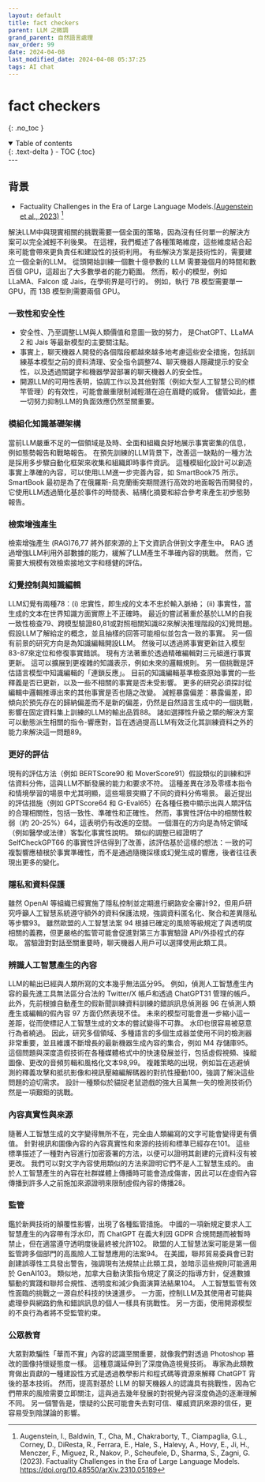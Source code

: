 ```yaml
---
layout: default
title: fact checkers
parent: LLM 之微調
grand_parent: 自然語言處理
nav_order: 99
date: 2024-04-08
last_modified_date: 2024-04-08 05:37:25
tags: AI chat
---
```



# fact checkers
{: .no_toc }

<details open markdown="block">
  <summary>
    Table of contents
  </summary>
  {: .text-delta }
- TOC
{:toc}
</details>
---

## 背景


- Factuality Challenges in the Era of Large Language Models.[(Augenstein et al., 2023)][(Augenstein et al., 2023)] [^1]

解決LLM中與現實相關的挑戰需要一個全面的策略，因為沒有任何單一的解決方案可以完全減輕不利後果。 在這裡，我們概述了各種策略維度，這些維度結合起來可能會帶來更負責任和建設性的技術利用。 有些解決方案是技術性的，需要建立一個全新的LLM。 從頭開始訓練一個數十億參數的 LLM 需要幾個月的時間和數百個 GPU，這超出了大多數學者的能力範圍。 然而，較小的模型，例如 LLaMA、Falcon 或 Jais，在學術界是可行的。 例如，執行 7B 模型需要單一 GPU，而 13B 模型則需要兩個 GPU。 

### 一致性和安全性

- 安全性、乃至調整LLM與人類價值和意圖一致的努力， 是ChatGPT、LLaMA 2 和 Jais 等最新模型的主要關注點。 
- 事實上，聊天機器人開發的各個階段都越來越多地考慮這些安全措施，包括訓練基本模型之前的資料清理、安全指令調整74、聊天機器人隱藏提示的安全性，以及透過關鍵字和機器學習部署的聊天機器人的安全性。
- 開源LLM的可用性表明，協調工作以及其他對策（例如大型人工智慧公司的標竿管理）的有效性，可能會嚴重限制減輕潛在迫在眉睫的威脅。 儘管如此，盡一切努力抑制LLM的負面效應仍然至關重要。 

### 模組化知識基礎架構

當前LLM嚴重不足的一個領域是及時、全面和組織良好地展示事實密集的信息，例如態勢報告和戰略報告。 在預先訓練的LLM背景下，改善這一缺點的一種方法是採用多步驟自動化框架來收集和組織即時事件資訊。 這種模組化設計可以創造事實上準確的內容，可以使用LLM進一步完善內容，如 SmartBook75 所示。 SmartBook 最初是為了在俄羅斯-烏克蘭衝突期間進行高效的地面報告而開發的，它使用LLM透過簡化基於事件的時間表、結構化摘要和綜合參考來產生初步態勢報告。 

### 檢索增強產生

檢索增強產生 (RAG)76,77 將外部來源的上下文資訊合併到文字產生中。 RAG 透過增強LLM利用外部數據的能力，緩解了LLM產生不準確內容的挑戰。 然而，它需要大規模有效檢索接地文字和穩健的評估。 

### 幻覺控制與知識編輯

LLM幻覺有兩種78：(i) 忠實性，即生成的文本不忠於輸入脈絡； (ii) 事實性，當生成的文本在世界知識方面實際上不正確時。 最近的嘗試著重於基於LLM的自我一致性檢查79、跨模型驗證80,81或對照相關知識82來解決推理階段的幻覺問題。 假設LLM了解給定的概念，並且抽樣的回答可能相似並包含一致的事實。 另一個有前景的研究方向是為知識編輯開設LLM。 然後可以透過將事實更新註入模型83-87來定位和修復事實錯誤。 現有方法著重於透過精確編輯對三元組進行事實更新。 這可以擴展到更複雜的知識表示，例如未來的邏輯規則。 另一個挑戰是評估語言模型中知識編輯的「連鎖反應」。 目前的知識編輯基準檢查原始事實的一些釋義是否已更新，以及一些不相關的事實是否未受影響。 更多的研究必須探討從編輯中邏輯推導出來的其他事實是否也隨之改變。 減輕暴露偏差：暴露偏差，即傾向於預先存在的歸納偏差而不是新的偏差，仍然是自然語言生成中的一個挑戰，影響在固定資料集上訓練的LLM的輸出品質88。 諸如選擇性升級之類的解決方案可以動態派生相關的指令-響應對，旨在透過提高LLM有效泛化其訓練資料之外的能力來解決這一問題89。

### 更好的評估

現有的評估方法（例如 BERTScore90 和 MoverScore91）假設類似的訓練和評估資料分佈，這與LLM不斷發展的能力和要求不符。 這種差異在涉及零樣本指令和情境學習的場景中尤其明顯，這些場景突顯了不同的資料分佈場景。 最近提出的評估措施（例如 GPTScore64 和 G-Eval65）在各種任務中顯示出與人類評估的合理相關性，包括一致性、準確性和正確性。 然而，事實性評估中的相關性較弱（約 20-25%）64，這表明仍有改進的空間。 一個潛在的方向是為特定領域（例如醫學或法律）客製化事實性說明。 類似的調整已經證明了SelfCheckGPT66 的事實性評估得到了改善，該評估基於這樣的想法：一致的可複製響應植根於事實準確性，而不是通過隨機採樣或幻覺生成的響應，後者往往表現出更多的變化。 

### 隱私和資料保護

雖然 OpenAI 等組織已經實施了隱私控制並定期進行網路安全審計92，但用戶研究呼籲人工智慧系統遵守額外的資料保護法規，強調資料匿名化、聚合和差異隱私等步驟93。 雖然歐盟的人工智慧法案 94 根據已確定的風險等級規定了與透明度相關的義務，但更嚴格的監管可能會促進對第三方事實驗證 API/外掛程式的存取。 當驗證對對話至關重要時，聊天機器人用戶可以選擇使用此類工具。 

### 辨識人工智慧產生的內容

LLM的輸出已經與人類所寫的文本幾乎無法區分95。 例如，偵測人工智慧產生內容的最先進工具無法區分合法的 Twitter/X 帳戶和透過 ChatGPT31 管理的帳戶。 此外，先前根據自動產生的假新聞訓練資料訓練的錯誤訊息偵測器 96 在偵測人類產生或編輯的假內容 97 方面仍然表現不佳。 未來的模型可能會進一步縮小這一差距，從而使標記人工智慧生成的文本的嘗試變得不可靠。 水印也很容易被惡意行為者繞過。 因此，研究多個領域、多種語言的多個生成器並使用不同的檢測器非常重要，並且維護不斷增長的最新機器生成內容的集合，例如 M4 存儲庫95。 這個問題與深度造假技術在各種媒體格式中的快速發展並行，包括虛假視頻、操縱圖像、更改的音頻剪輯和風格化文本98,99。 複雜策略的出現，例如旨在逃避偵測的釋義攻擊和抵抗影像和視訊壓縮編解碼器的對抗性擾動100，強調了解決這些問題的迫切需求。 設計一種類似於貓捉老鼠遊戲的強大且萬無一失的檢測技術仍然是一項艱鉅的挑戰。 

### 內容真實性與來源

隨著人工智慧生成的文字變得無所不在，完全由人類編寫的文字可能會變得更有價值。 針對視訊和圖像內容的內容真實性和來源的技術和標準已經存在101。 這些標準描述了一種對內容進行加密簽署的方法，以便可以證明其創建的元資料沒有被更改。 我們可以對文字內容使用類似的方法來證明它們不是人工智慧生成的。 由於人工智慧產生的內容在社群媒體上傳播時可能會造成傷害，因此可以在虛假內容傳播到許多人之前施加來源證明來限制虛假內容的傳播28。

### 監管

鑑於新興技術的顛覆性影響，出現了各種監管措施。 中國的一項新規定要求人工智慧產生的內容帶有浮水印，而 ChatGPT 在義大利因 GDPR 合規問題而被暫時禁止，但在適當遵守透明度後最終被允許102。 歐盟的人工智慧法案可能是第一個監管跨多個部門的高風險人工智慧應用的法案94。 在美國，聯邦貿易委員會已對創建誤導性工具發出警告，強調現有法規禁止此類工具，並暗示這些規則可能適用於 GenAI103。 類似地，加拿大自動決策指令規定了廣泛的指導方針，促進數據驅動的實踐和聯邦合規性、透明度和減少負面演算法結果104。 人工智慧監管有效性面臨的挑戰之一源自於科技的快速進步。 一方面，控制LLM及其使用者可能與處理參與網路釣魚和錯誤訊息的個人一樣具有挑戰性。 另一方面，使用開源模型的不良行為者將不受監管約束。 

### 公眾教育

大眾對欺騙性「華而不實」內容的認識至關重要，就像我們對透過 Photoshop 篡改的圖像持懷疑態度一樣。 這種意識延伸到了深度偽造視覺技術。 專家為此類教育做出貢獻的一種建設性方式是透過教學影片和程式碼等資源來解釋 ChatGPT 背後的基本技術。 然而，提高對基於 LLM 的聊天機器人的認識具有挑戰性，因為它們帶來的風險需要立即關注，這與過去幾年發展的對視覺內容深度偽造的逐漸理解不同。 另一個警告是，懷疑的公民可能會失去對可信、權威資訊來源的信任，更容易受到陰謀論的影響。

[^1]: Augenstein, I., Baldwin, T., Cha, M., Chakraborty, T., Ciampaglia, G.L., Corney, D., DiResta, R., Ferrara, E., Hale, S., Halevy, A., Hovy, E., Ji, H., Menczer, F., Miguez, R., Nakov, P., Scheufele, D., Sharma, S., Zagni, G. (2023). Factuality Challenges in the Era of Large Language Models. https://doi.org/10.48550/arXiv.2310.05189

[(Augenstein et al., 2023)]:  https://doi.org/10.48550/arXiv.2310.05189 "Augenstein, I., Baldwin, T., Cha, M., Chakraborty, T., Ciampaglia, G.L., Corney, D., DiResta, R., Ferrara, E., Hale, S., Halevy, A., Hovy, E., Ji, H., Menczer, F., Miguez, R., Nakov, P., Scheufele, D., Sharma, S., Zagni, G. (2023). Factuality Challenges in the Era of Large Language Models."
